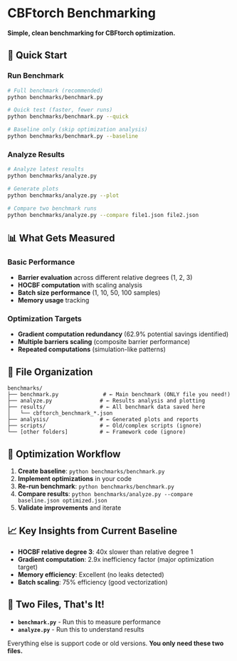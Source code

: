 # CBFtorch Benchmarking

**Simple, clean benchmarking for CBFtorch optimization.**

## 🚀 Quick Start

### Run Benchmark
```bash
# Full benchmark (recommended)
python benchmarks/benchmark.py

# Quick test (faster, fewer runs)  
python benchmarks/benchmark.py --quick

# Baseline only (skip optimization analysis)
python benchmarks/benchmark.py --baseline
```

### Analyze Results
```bash
# Analyze latest results
python benchmarks/analyze.py

# Generate plots
python benchmarks/analyze.py --plot

# Compare two benchmark runs
python benchmarks/analyze.py --compare file1.json file2.json
```

## 📊 What Gets Measured

### Basic Performance
- **Barrier evaluation** across different relative degrees (1, 2, 3)
- **HOCBF computation** with scaling analysis
- **Batch size performance** (1, 10, 50, 100 samples)
- **Memory usage** tracking

### Optimization Targets  
- **Gradient computation redundancy** (62.9% potential savings identified)
- **Multiple barriers scaling** (composite barrier performance)
- **Repeated computations** (simulation-like patterns)

## 📁 File Organization

```
benchmarks/
├── benchmark.py              # ← Main benchmark (ONLY file you need!)
├── analyze.py               # ← Results analysis and plotting
├── results/                 # ← All benchmark data saved here
│   └── cbftorch_benchmark_*.json
├── analysis/                # ← Generated plots and reports
├── scripts/                 # ← Old/complex scripts (ignore)
└── [other folders]          # ← Framework code (ignore)
```

## 🎯 Optimization Workflow

1. **Create baseline**: `python benchmarks/benchmark.py`
2. **Implement optimizations** in your code
3. **Re-run benchmark**: `python benchmarks/benchmark.py`  
4. **Compare results**: `python benchmarks/analyze.py --compare baseline.json optimized.json`
5. **Validate improvements** and iterate

## 📈 Key Insights from Current Baseline

- **HOCBF relative degree 3**: 40x slower than relative degree 1
- **Gradient computation**: 2.9x inefficiency factor (major optimization target)
- **Memory efficiency**: Excellent (no leaks detected)
- **Batch scaling**: 75% efficiency (good vectorization)

## 🔧 Two Files, That's It!

- **`benchmark.py`** - Run this to measure performance
- **`analyze.py`** - Run this to understand results

Everything else is support code or old versions. **You only need these two files.**